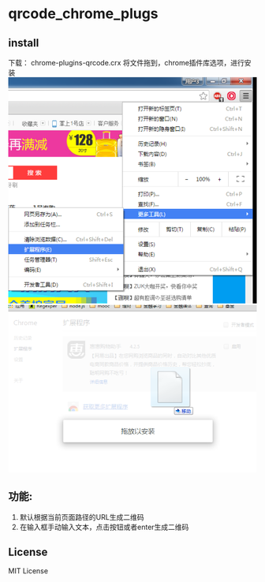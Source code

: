 # qrcode_chrome_plugs
## install
 下载： chrome-plugins-qrcode.crx
 将文件拖到，chrome插件库选项，进行安装
  ![image](img/plugs_install2.png)
  ![image](img/plugs_install.png)

## 功能:
1. 默认根据当前页面路径的URL生成二维码
2. 在输入框手动输入文本，点击按钮或者enter生成二维码

 
## License 
MIT License

